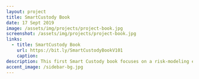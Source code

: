 ```yaml
---
layout: project
title: SmartCustody Book
date: 17 Sept 2019
image: /assets/img/projects/project-book.jpg
screenshot: /assets/img/projects/project-book.jpg
links:
  - title: SmartCustody Book
    url: https://bit.ly/SmartCustodyBookV101
    caption: 
description: This first Smart Custody book focuses on a risk-modeling exercise, which teaches digital-asset holders to itemize their assets, assess vulnerabilities, and resolve those problems. It does so using the foundation of a robust 14-step cold storage self-custody scenario and a set of 27 personified adversaries who may be trying to steal your digital goods. Though this first book is focused on a self-custodian scenario, it also discusses fiduciary duties and demonstrates how the risk-modeling exercise may be used for the more complex scenario of a family fund. Future #SmartCustody releases will expand on dual-control, multisignatures, and other #SmartCustody technologies required for custodianship models of that sort.
accent_image: /sidebar-bg.jpg
---
```

